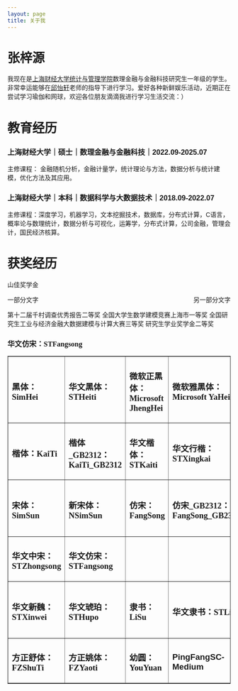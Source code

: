 ```yaml
---
layout: page
title: 关于我
---
```

<style>
body {
  font-family: "font-family: 华文仿宋;", Arial, sans-serif;
}
</style>
# 张梓源

我现在是[上海财经大学](https://www.sufe.edu.cn/structure/index.psp)[统计与管理学院](https://ssm.sufe.edu.cn/)数理金融与金融科技研究生一年级的学生。非常幸运能够在[邱怡轩](https://yixuan.blog/)老师的指导下进行学习。爱好各种新鲜娱乐活动，近期正在尝试学习瑜伽和网球，欢迎各位朋友滴滴我进行学习生活交流：）
# 教育经历  
### 上海财经大学｜硕士｜数理金融与金融科技｜2022.09-2025.07  
主修课程： 金融随机分析，金融计量学，统计理论与方法，数据分析与统计建模，优化方法及其应用。  
### 上海财经大学｜本科｜数据科学与大数据技术｜2018.09-2022.07  
主修课程：深度学习，机器学习，文本挖掘技术，数据库，分布式计算，C语言，概率论与数理统计，数据分析与可视化，运筹学，分布式计算，公司金融，管理会计，国民经济核算。  
# 获奖经历  
山佳奖学金
<p style="text-align:left;">一部分文字<span style="float:right;">另一部分文字</span></p>
第十二届千村调查优秀报告二等奖
全国大学生数学建模竞赛上海市一等奖
全国研究生工业与经济金融大数据建模与计算大赛三等奖
研究生学业奖学金二等奖


<td><h3 style="font-family: 华文仿宋;">华文仿宋：STFangsong</h3></td>


<table border="1" cellpadding="0" cellspacing="0" >
    <tr>
        <td><h3 style="font-family: 黑体;">黑体：SimHei</h3></td>
        <td><h3 style="font-family: 华文黑体;">华文黑体：STHeiti</h3></td>
        <td><h3 style="font-family: 微软正黑体;">微软正黑体：Microsoft JhengHei</h3></td>
        <td><h3 style="font-family: 微软雅黑体;">微软雅黑体：Microsoft YaHei</h3></td>
        <td><h3 style="font-family: 华文细黑;">华文细黑：STXihei</h3></td>
    </tr>
    <tr>
        <td><h3 style="font-family: 楷体;">楷体：KaiTi</h3></td>
        <td><h3 style="font-family: 楷体_GB2312;">楷体_GB2312：KaiTi_GB2312</h3></td>
        <td><h3 style="font-family: 华文楷体;">华文楷体：STKaiti</h3></td>
        <td><h3 style="font-family: 华文行楷;">华文行楷：STXingkai</h3></td>
        <td></td>
    </tr>
    <tr>
        <td><h3 style="font-family: 宋体;">宋体：SimSun</h3></td>
        <td><h3 style="font-family: 新宋体;">新宋体：NSimSun</h3></td>
        <td><h3 style="font-family: 仿宋;">仿宋：FangSong</h3></td>
        <td><h3 style="font-family: 仿宋_GB2312;">仿宋_GB2312：FangSong_GB2312</h3></td>
        <td><h3 style="font-family: 华文宋体;">华文宋体：STSong</h3></td>
    </tr>
    <tr>
        <td><h3 style="font-family: 华文中宋;">华文中宋：STZhongsong</h3></td>
        <td><h3 style="font-family: 华文仿宋;">华文仿宋：STFangsong</h3></td>
        <td></td>
        <td></td>
        <td></td>
    </tr>
    <tr>
        <td><h3 style="font-family: 华文新魏;">华文新魏：STXinwei</h3></td>
        <td><h3 style="font-family: 华文琥珀;">华文琥珀：STHupo</h3></td>
        <td><h3 style="font-family: 隶书;">隶书：LiSu</h3></td>
        <td><h3 style="font-family: 华文隶书;">华文隶书：STLiti</h3></td>
        <td><h3 style="font-family: 华文彩云;">华文彩云：STCaiyun</h3></td>
    </tr>
    <tr>
        <td><h3 style="font-family: 方正舒体;">方正舒体：FZShuTi</h3></td>
        <td><h3 style="font-family: 方正姚体;">方正姚体：FZYaoti</h3></td>
        <td><h3 style="font-family: 幼圆;">幼圆：YouYuan</h3></td>
        <td><h3 style="family:\5B8B\4F53;">PingFangSC-Medium</h3></td>
        <td></td>
    </tr>
</table>

